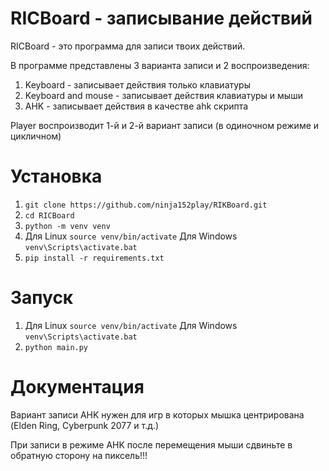 RICBoard - записывание действий
==================================================

RICBoard - это программа для записи твоих действий.

В программе представлены 3 варианта записи и 2 воспроизведения:

1. Keyboard - записывает действия только клавиатуры
2. Keyboard and mouse - записывает действия клавиатуры и мыши
3. AHK - записывает действия в качестве ahk скрипта

Player воспроизводит 1-й и 2-й вариант записи (в одиночном режиме и цикличном)

Установка
=========

1. ```git clone https://github.com/ninja152play/RIKBoard.git```
2. ```cd RICBoard```
3. ```python -m venv venv```
4. Для Linux ```source venv/bin/activate``` Для Windows ```venv\Scripts\activate.bat```
5. ```pip install -r requirements.txt```

Запуск
======

1. Для Linux ```source venv/bin/activate``` Для Windows ```venv\Scripts\activate.bat```
2. ```python main.py```

Документация
============
Вариант записи AHK нужен для игр в которых мышка центрирована (Elden Ring, Cyberpunk 2077 и т.д.)

При записи в режиме AHK после перемещения мыши сдвиньте в обратную сторону на пиксель!!!

